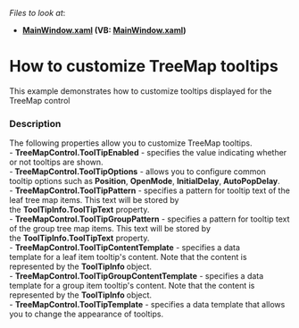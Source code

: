 <!-- default file list -->
*Files to look at*:

* **[MainWindow.xaml](./CS/TreeMapToolTipSample/MainWindow.xaml) (VB: [MainWindow.xaml](./VB/TreeMapToolTipSample/MainWindow.xaml))**
<!-- default file list end -->
# How to customize TreeMap tooltips


This example demonstrates how to customize tooltips displayed for the TreeMap control


<h3>Description</h3>

<p>The following properties allow you to customize TreeMap tooltips.<br />-&nbsp;<strong>TreeMapControl.ToolTipEnabled</strong>&nbsp;- specifies the value indicating whether or not tooltips are shown.<br />-<strong>&nbsp;TreeMapControl.ToolTipOptions</strong>&nbsp;- allows you to configure common tooltip options such as&nbsp;<strong>Position</strong>,&nbsp;<strong>OpenMode</strong>,&nbsp;<strong>InitialDelay</strong>,<strong>&nbsp;AutoPopDelay</strong>.<br />-&nbsp;<strong>TreeMapControl.ToolTipPattern</strong>&nbsp;- specifies a pattern for tooltip text of the leaf tree map items. This text will be stored by the&nbsp;<strong>ToolTipInfo.ToolTipText</strong>&nbsp;property.<br />-&nbsp;<strong>TreeMapControl.ToolTipGroupPattern</strong>&nbsp;- specifies a pattern for tooltip text of the&nbsp;group&nbsp;tree map items. This text will be stored by the&nbsp;<strong>ToolTipInfo.ToolTipText</strong>&nbsp;property.<br />-&nbsp;<strong>TreeMapControl.ToolTipContentTemplate</strong>&nbsp;- specifies&nbsp;a data template&nbsp;for&nbsp;a leaf item&nbsp;tooltip's content. Note that the content is represented by the&nbsp;<strong>ToolTipInfo&nbsp;</strong>object.<br />-&nbsp;<strong>TreeMapControl.ToolTipGroupContentTemplate</strong>&nbsp;-&nbsp;specifies a data template&nbsp;for a&nbsp;group&nbsp;item&nbsp;tooltip's content. Note that the content is represented by the&nbsp;<strong>ToolTipInfo&nbsp;</strong>object.<br />- <strong>TreeMapControl.ToolTipTemplate</strong> - specifies a data template that allows you to change the appearance of tooltips.</p>

<br/>


